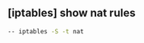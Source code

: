 ## [iptables] show nat rules

```bash
-- iptables -S -t nat
```
<!--stackedit_data:
eyJoaXN0b3J5IjpbMjYxMzk4MTgxXX0=
-->